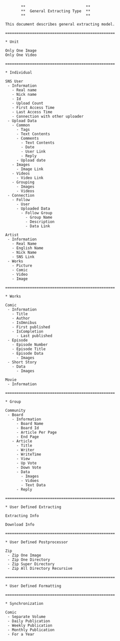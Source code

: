 ﻿```
       **                           **
       **  General Extracting Type  **
       **                           **

This document describes general extracting model.

=================================================

* Unit

Only One Image
Only One Video

=================================================

* Individual

SNS User
 - Information
   - Real name
   - Nick name
   - Id
   - Upload Count
   - First Access Time
   - Last Access Time
   - Connection with other uploader
 - Upload Data
   - Common
     - Tags
     - Text Contents
     - Comments
       - Text Contents
       - Date
       - User Link
       - Reply
     - Upload date
   - Images
     - Image Link
   - Videos
     - Video Link
   - Grouping
     - Images
     - Videos
 - Connection
   - Follow
     - User
     - Uploaded Data
       - Follow Group
         - Group Name
         - Description
         - Data Link

Artist
 - Information
   - Real Name
   - English Name
   - Nick Name
   - SNS Link
 - Works
   - Picture
   - Comic
   - Video
   - Image
   
=================================================

* Works

Comic
 - Information
   - Title
   - Author
   - IsOmnibus
   - First published
   - IsCompletion
     - Last published
 - Episode
   - Episode Number
   - Episode Title
   - Episode Data
     - Images
 - Short Story
   - Data
     - Images

Movie
 - Information

=================================================

* Group

Community
 - Board
   - Information
     - Board Name
     - Board Id
     - Article Per Page
     - End Page
   - Article
     - Title
     - Writer
     - WriteTime
     - View
     - Up Vote
     - Down Vote
     - Data
       - Images
       - Vidoes
       - Text Data
     - Reply

=================================================

* User Defined Extracting

Extracting Info

Download Info

=================================================

* User Defined Postprocessor

Zip
 - Zip One Image
 - Zip One Directory
 - Zip Super Directory
 - Zip All Directory Recursive
 
=================================================

* User Defined Formatting

=================================================

* Synchronization

Comic
 - Separate Volume
 - Daily Publication
 - Weekly Publication
 - Monthly Publication
 - For a Year
```